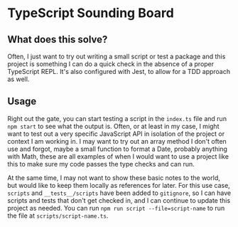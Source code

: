 # TypeScript Sounding Board

## What does this solve?

Often, I just want to try out writing a small script or test a package and this project is something I can do a quick check in the absence of a proper TypeScript REPL. It's also configured with Jest, to allow for a TDD approach as well.

## Usage

Right out the gate, you can start testing a script in the `index.ts` file and run `npm start` to see what the output is. Often, or at least in my case, I might want to test out a very specific JavaScript API in isolation of the project or context I am working in. I may want to try out an array method I don't often use and forgot, maybe a small function to format a Date, probably anything with Math, these are all examples of when I would want to use a project like this to make sure my code passes the type checks and can run.

At the same time, I may not want to show these basic notes to the world, but would like to keep them locally as references for later. For this use case, `scripts` and `__tests__/scripts` have been added to `gitignore`, so I can have scripts and tests that don't get checked in, and I can continue to update this project as needed. You can run `npm run script --file=script-name` to run the file at `scripts/script-name.ts`.
